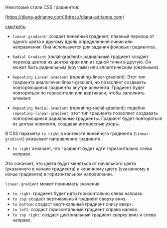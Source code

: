 Некоторые стили CSS градиентов:

[https://diana-adrianne.com](https://diana-adrianne.com)

[смотреть](./gradients/index.html)

- `linear-gradient`: создает линейный градиент, плавный переход от одного цвета к другому вдоль определенной линии или направления. Она используется для задания фоновых градиентов.

- `Radial Gradient` (radial-gradient): радиальный градиент создает переход цветов из центра края или из одной точки в другую. Он может быть радиальным (круглым) или эллиптическим (овальным).

- `Repeating Linear Gradient` (repeating-linear-gradient): Этот тип градиента аналогичен linear-gradient, но позволяет создавать повторяющиеся градиенты внутри элемента. Градиент будет повторяться по горизонтали или вертикали, чтобы заполнить элемент.

- `Repeating Radial Gradient` (repeating-radial-gradient): подобно `repeating-linear-gradient`, этот тип градиента позволяет создавать повторяющиеся радиальные градиенты. Градиент будет повторяться из центра элемента, создавая интересные узоры.


В CSS параметр `to right` в контексте линейного градиента (`linear-gradient`) указывает направление градиента.
- `to right` означает, что градиент будет идти горизонтально слева направо.

Это означает, что цвета будут меняться от начального цвета (указанного в начале градиента) к конечному цвету (указанному в конце градиента) в горизонтальном направлении.

`linear-gradient` может принимать значения:
- `to right`: градиент будет идти горизонтально слева направо.
- `to top`: создаст вертикальный градиент сверху вниз.
- `to bottom`: создаст вертикальный градиент снизу вверх.
- `to left`: создаст горизонтальный градиент справа налево.
- `to top right`:  создаст диагональный градиент сверху вниз и слева направо.
